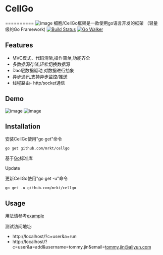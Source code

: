 # CellGo
==========
 ![image](https://raw.githubusercontent.com/mrkt/cellgo/master/pic/logo.png)
细胞/CellGo框架是一款使用go语言开发的框架 （轻量级的Go Framework)
[![Build Status](https://drone.io/github.com/mrkt/cellgo/status.png)](https://drone.io/github.com/mrkt/cellgo/latest)
[![Go Walker](http://gowalker.org/api/v1/badge)](http://gowalker.org/github.com/mrkt/cellgo)

Features
--------
* MVC模式、代码清晰,操作简单,功能齐全
* 多数据源存储,轻松切换数据源
* Dao层数据驱动,对数据进行抽象
* 异步通讯,支持异步监控/推送
* 线程路由- http/socket通信

Demo
------
 ![image](https://raw.githubusercontent.com/mrkt/cellgo/master/pic/demo.png)
 ![image](https://raw.githubusercontent.com/mrkt/cellgo/master/pic/demo2.png)

Installation
------------

安装CellGo使用"go get"命令
    
    go get github.com/mrkt/cellgo
    
基于[Go](http://golang.org/)标准库


Update


更新CellGo使用"go get -u"命令

    go get -u github.com/mrkt/cellgo


Usage
------
用法请参考[example](https://github.com/mrkt/cellgo/tree/master/example)

测试访问地址: 
* http://localhost/?c=user&a=run
* http://localhost/?c=user&a=add&username=tommy.jin&email=tommy.jin@aliyun.com
